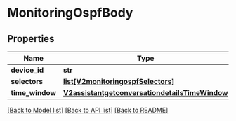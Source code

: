 # MonitoringOspfBody

## Properties
Name | Type | Description | Notes
------------ | ------------- | ------------- | -------------
**device_id** | **str** |  | [optional] 
**selectors** | [**list[V2monitoringospfSelectors]**](V2monitoringospfSelectors.md) |  | [optional] 
**time_window** | [**V2assistantgetconversationdetailsTimeWindow**](V2assistantgetconversationdetailsTimeWindow.md) |  | [optional] 

[[Back to Model list]](../README.md#documentation-for-models) [[Back to API list]](../README.md#documentation-for-api-endpoints) [[Back to README]](../README.md)

